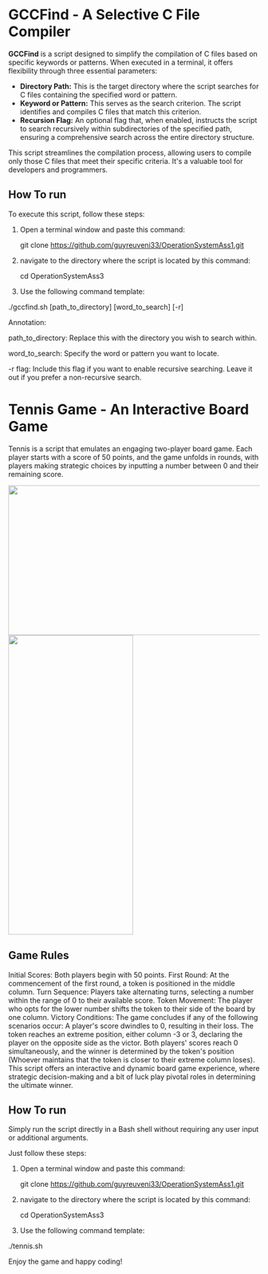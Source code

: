 # GCCFind - A Selective C File Compiler

**GCCFind** is a script designed to simplify the compilation of C files based on specific keywords or patterns. When executed in a terminal, it offers flexibility through three essential parameters:

- **Directory Path:** This is the target directory where the script searches for C files containing the specified word or pattern.
- **Keyword or Pattern:** This serves as the search criterion. The script identifies and compiles C files that match this criterion.
- **Recursion Flag:** An optional flag that, when enabled, instructs the script to search recursively within subdirectories of the specified path, ensuring a comprehensive search across the entire directory structure.

This script streamlines the compilation process, allowing users to compile only those C files that meet their specific criteria. It's a valuable tool for developers and programmers.

## How To run

To execute this script, follow these steps:

1. Open a terminal window and paste this command:

   git clone https://github.com/guyreuveni33/OperationSystemAss1.git

2. navigate to the directory where the script is located by this command:

    cd OperationSystemAss3

3. Use the following command template:

./gccfind.sh [path_to_directory] [word_to_search] [-r]

Annotation:

path_to_directory: Replace this with the directory you wish to search within.

word_to_search: Specify the word or pattern you want to locate.

-r flag: Include this flag if you want to enable recursive searching. Leave it out if you prefer a non-recursive search.

# Tennis Game - An Interactive Board Game
Tennis is a script that emulates an engaging two-player board game. Each player starts with a score of 50 points, and the game unfolds in rounds, with players making strategic choices by inputting a number between 0 and their remaining score.

<img src="https://i.postimg.cc/44Yr7Q80/image.png" width="700" height="300">
<img src="https://i.postimg.cc/8CqLyDSM/image.png" width="250" height="600">

## Game Rules
Initial Scores: Both players begin with 50 points.
First Round: At the commencement of the first round, a token is positioned in the middle column.
Turn Sequence: Players take alternating turns, selecting a number within the range of 0 to their available score.
Token Movement: The player who opts for the lower number shifts the token to their side of the board by one column.
Victory Conditions: The game concludes if any of the following scenarios occur:
A player's score dwindles to 0, resulting in their loss.
The token reaches an extreme position, either column -3 or 3, declaring the player on the opposite side as the victor.
Both players' scores reach 0 simultaneously, and the winner is determined by the token's position (Whoever maintains that the token is closer to their extreme column loses).
This script offers an interactive and dynamic board game experience, where strategic decision-making and a bit of luck play pivotal roles in determining the ultimate winner.

## How To run

Simply run the script directly in a Bash shell without requiring any user input or additional arguments.

Just follow these steps:

1. Open a terminal window and paste this command:

   git clone https://github.com/guyreuveni33/OperationSystemAss1.git

3. navigate to the directory where the script is located by this command:
 
    cd OperationSystemAss3

4. Use the following command template:

./tennis.sh

Enjoy the game and happy coding!
